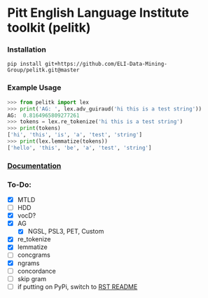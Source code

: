 # Pitt English Language Institute toolkit (pelitk)

### Installation
`pip install git+https://github.com/ELI-Data-Mining-Group/pelitk.git@master`
### Example Usage
```python
>>> from pelitk import lex
>>> print('AG: ', lex.adv_guiraud('hi this is a test string'))
AG:  0.8164965809277261
>>> tokens = lex.re_tokenize('hi this is a test string')
>>> print(tokens)
['hi', 'this', 'is', 'a', 'test', 'string']
>>> print(lex.lemmatize(tokens))
['hello', 'this', 'be', 'a', 'test', 'string']
```


### [Documentation](docs)


### To-Do:
- [x] MTLD
- [ ] HDD
- [x] vocD?
- [x] AG
  - [x] NGSL, PSL3, PET, Custom
- [x] re_tokenize
- [x] lemmatize
- [ ] concgrams
- [x] ngrams
- [ ] concordance
- [ ] skip gram
- [ ] if putting on PyPi, switch to [RST README](https://gist.github.com/dupuy/1855764)
